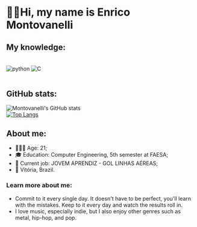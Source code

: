 # 👋🏻Hi, my name is Enrico Montovanelli
## My knowledge:
<div style="display: inline_block"><br/> 
    <img align="center" alt="python" src="https://img.shields.io/badge/Python-14354C?style=for-the-badge&logo=python&logoColor=white" />
    <img align="center" alt="C" src="https://img.shields.io/badge/C-00599C?style=for-the-badge&logo=c&logoColor=whit" />
</div><br/>

## GitHub stats:
![Montovanelli's GitHub stats](https://github-readme-stats.vercel.app/api?username=enricomontova&show_icons=true&theme=radical) <br>
[![Top Langs](https://github-readme-stats.vercel.app/api/top-langs/?username=enricomontova&layout=donut&theme=tokyonight)](https://github.com/anuraghazra/github-readme-stats)


## About me:
- 🙋🏻‍♂️ Age: 21;
- 🎓 Education: Computer Engineering, 5th semester at FAESA;
- 💼 Current job: JOVEM APRENDIZ - GOL LINHAS AÉREAS;
- 📌 Vitória, Brazil.

### Learn more about me:
- Commit to it every single day. It doesn't have to be perfect, you'll learn with the mistakes. Keep to it every day and watch the results roll in.
- I love music, especially indie, but I also enjoy other genres such as metal, hip-hop, and pop.
